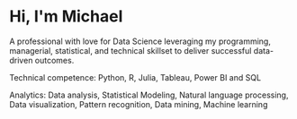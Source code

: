 # Hi, I'm Michael

A professional with love for Data Science leveraging my programming, managerial, statistical, and technical skillset to deliver successful data-driven outcomes.

Technical competence:
Python, R, Julia, Tableau, Power BI and SQL

Analytics: Data analysis, Statistical Modeling, Natural language processing, Data visualization, Pattern recognition, Data mining, Machine learning
